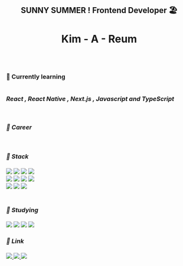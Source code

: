 <div align="center">
<h2> SUNNY SUMMER ! Frontend Developer 🏖 <h1> Kim - A - Reum </h1> <br/><br/>
<div align = "left">
<h3> 📖  Currently learning <br/><br/><br/>
<i> React , React Native , Next.js , Javascript and TypeScript<br/><br/>
<br/>

  📍 Career

<br/>

####  📍 Stack
<img src="https://img.shields.io/badge/JavaScript-F7DF1E?style=flat-square&logo=JavaScript&logoColor=white"/> 
<img src="https://img.shields.io/badge/TypeScript-3178C6?style=flat-square&logo=TypeScript&logoColor=white"/> 
<img src="https://img.shields.io/badge/HTML5-E34F26?style=flat-square&logo=HTML5&logoColor=white"/> 
<img src="https://img.shields.io/badge/CSS3-1572B6?style=flat-square&logo=CSS3&logoColor=white"/><br/>
<img src="https://img.shields.io/badge/React-61DAFB?style=flat-square&logo=React&logoColor=white"/> 
<img src="https://img.shields.io/badge/Next.js-000000?style=flat-square&logo=Next.js&logoColor=white"/> 
<img src="https://img.shields.io/badge/GraphQL-E10098?style=flat-square&logo=GraphQL&logoColor=white"/>
<img src="https://img.shields.io/badge/Apollo Client-311C87?style=flat-square&logo=Apollo GraphQL&logoColor=white"/><br/>
<img src="https://img.shields.io/badge/Axios-5A29E4?style=flat-square&logo=Axios&logoColor=white"/>
<img src="https://img.shields.io/badge/Redux-764ABC?style=flat-square&logo=Redux&logoColor=white"/>
<img src="https://img.shields.io/badge/Redux-Saga-999999?style=flat-square&logo=Redux-Saga&logoColor=white"/><br/>


<br/>
  
#### 📍 Studying
<img src="https://img.shields.io/badge/GCP-4285F4?style=flat-square&logo=Google Cloud&logoColor=white"/> 
<img src="https://img.shields.io/badge/AWS-232F3E?style=flat-square&logo=Amazon AWS&logoColor=white"/> 
<img src="https://img.shields.io/badge/Docker-2496ED?style=flat-square&logo=Docker&logoColor=white"/> 
<img src="https://img.shields.io/badge/React Native-61DAFB?style=flat-square&logo=React&logoColor=white"/>

<br/>
  
#### 📍  Link

<a href="https://summereumi.tistory.com/" target="_blank">
<img src="https://img.shields.io/badge/Tech Blog-09a5ed?style=flat-square"/> 
<a href="https://velog.io/@kimareum" target="_blank">
<img src="https://img.shields.io/badge/Til Blog-09a5ed?style=flat-square"/> 
<a href="mailto:mollyddong@gmail.com" target="_blank">
<img src="https://img.shields.io/badge/Gmail-BB001B?style=flat-square"/>
  
</div>
